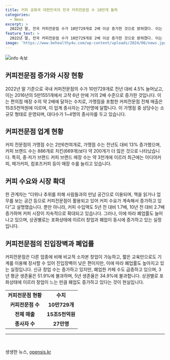```yaml
---
title: 커피 공화국 대한민국의 전국 커피전문점 수 10만개 돌파
categories:
  - News
excerpt: >
  2022년 말, 전국 커피전문점 수가 10만729개로 2배 이상 증가한 것으로 밝혀졌다. 이는 편의점 매장 수보다 많아졌으며, 큰 기술이 필요하지 않고 상대적으로 소자본 창업이 가능한 탓으로 분석된다. 커피전문점의 매출과 종사자 수 또한 상당한 규모로 증가했으며, 커피 업계의 폐업률도 상당히 높아지고 있는 실정이다. 관련업계에서는 상권별로 창업이 느는 만큼 폐업도 증가하고 있다는 문제점을 지적하고 있다.
feature_text: >
  2022년 말, 전국 커피전문점 수가 10만729개로 2배 이상 증가한 것으로 밝혀졌다. 이는 편의점 매장 수보다 많아졌으며, 큰 기술이 필요하지 않고 상대적으로 소자본 창업이 가능한 탓으로 분석된다. 커피전문점의 매출과 종사자 수 또한 상당한 규모로 증가했으며, 커피 업계의 폐업률도 상당히 높아지고 있는 실정이다. 관련업계에서는 상권별로 창업이 느는 만큼 폐업도 증가하고 있다는 문제점을 지적하고 있다.
image: 'https://www.behealthy4u.com/wp-content/uploads/2024/06/news.jpg'
---
```


<p><img src="https://www.behealthy4u.com/wp-content/uploads/2024/06/news.jpg" alt="info 속보" /></p>

<h2 data-ke-size="size26">커피전문점 증가와 시장 현황</h2>

<p data-ke-size="size16">2022년 말 기준으로 국내 커피전문점의 수가 10만729개로 전년 대비 4.5% 늘어났고, 이는 2016년의 5만1551개에서 고작 6년 만에 거의 2배 수준으로 증가한 것입니다. 이는 편의점 매장 수의 약 2배에 달하는 수치로, 가맹점을 포함한 커피전문점 전체 매출은 15조5천억원에 이르며, 이 업계 종사자는 27만명에 달합니다. 이 가맹점 중 상당수는 소규모 형태로 운영되며, 대다수가 1~4명의 종사자를 두고 있습니다.</p>

<h2 data-ke-size="size26">커피전문점 업계 현황</h2>

<p data-ke-size="size16">커피 전문점의 가맹점 수는 2만6천여개로, 가맹점 수는 전년도 대비 13% 증가했으며, 커피 브랜드 수는 886개로 치킨(669개)보다 약 200개가 더 많은 것으로 나타났습니다. 특히, 중·저가 브랜드 커피 브랜드 매장 수는 약 3천개에 이르러 최근에는 이디야커피, 메가커피, 컴포즈커피 등이 매장 수를 늘리고 있습니다.</p>

<h2 data-ke-size="size26">커피 수요와 시장 확대</h2>

<p data-ke-size="size16">한 관계자는 “더위나 추위를 피해 사람들과의 만남 공간으로 이용되며, 책을 읽거나 업무를 보는 공간 등으로 커피전문점이 활용되고 있어 커피 수요가 계속해서 증가하고 있다”고 설명했습니다. 뿐만 아니라, 커피 수입액도 5년 전 대비 1.7배, 10년 전 대비 2.7배 증가하며 커피 시장이 지속적으로 확대되고 있습니다. 그러나, 이에 따라 폐업률도 늘어나고 있으며, 상권별로는 포화상태에 이르러 창업과 폐업이 동시에 증가하고 있는 실정입니다.</p>

<h2 data-ke-size="size26">커피전문점의 진입장벽과 폐업률</h2>

<p data-ke-size="size16">커피전문점은 다른 업종에 비해 비교적 소자본 창업이 가능하고, 짧은 교육만으로도 기계를 이용해 장사할 수 있어 진입장벽이 낮은 편이지만, 이에 따라 폐업률도 높아지고 있는 실정입니다. 신규 창업 수는 증가하고 있지만, 폐업한 카페 수도 급증하고 있으며, 3년 평균 생존율은 51.9%에 불과하며, 5년 생존율은 34.9%에 불과합니다. 상권별로 포화상태에 이르러 창업이 느는 만큼 폐업도 증가하고 있다는 것이 현실입니다.
</p>

<table>
    <tr>
        <td style="text-align: center; height: 17px;"><b>커피전문점 현황</b></td>
        <td style="text-align: center; height: 17px;"><b>수치</b></td>
    </tr>
    <tr>
        <td style="text-align: center; height: 17px;"><b>커피전문점 수</b></td>
        <td style="text-align: center; height: 17px;"><b>10만729개</b></td>
    </tr>
    <tr>
        <td style="text-align: center; height: 17px;"><b>전체 매출</b></td>
        <td style="text-align: center; height: 17px;"><b>15조5천억원</b></td>
    </tr>
    <tr>
        <td style="text-align: center; height: 17px;"><b>종사자 수</b></td>
        <td style="text-align: center; height: 17px;"><b>27만명</b></td>
    </tr>
</table>

<hr>

<p data-ke-size="size16">&nbsp;</p>
생생한 뉴스, <a href="https://opensis.kr" rel="dofollow">opensis.kr</a>


